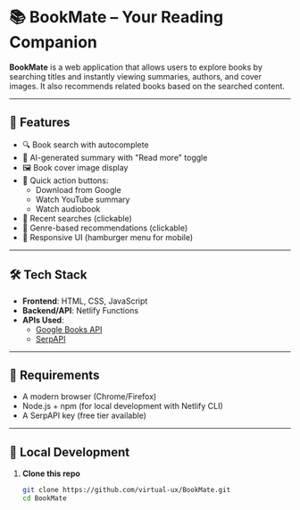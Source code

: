 # 📚 BookMate – Your Reading Companion

**BookMate** is a web application that allows users to explore books by searching titles and instantly viewing summaries, authors, and cover images. It also recommends related books based on the searched content.

---

## 🚀 Features

- 🔍 Book search with autocomplete
- 📖 AI-generated summary with "Read more" toggle
- 🖼️ Book cover image display
- 🔗 Quick action buttons:
  - Download from Google
  - Watch YouTube summary
  - Watch audiobook
- 📑 Recent searches (clickable)
- 🤝 Genre-based recommendations (clickable)
- 📱 Responsive UI (hamburger menu for mobile)

---

## 🛠️ Tech Stack

- **Frontend**: HTML, CSS, JavaScript
- **Backend/API**: Netlify Functions
- **APIs Used**:
  - [Google Books API](https://developers.google.com/books)
  - [SerpAPI](https://serpapi.com)

---

## 🧰 Requirements

- A modern browser (Chrome/Firefox)
- Node.js + npm (for local development with Netlify CLI)
- A SerpAPI key (free tier available)

---

## 🔧 Local Development

1. **Clone this repo**  
   ```bash
   git clone https://github.com/virtual-ux/BookMate.git
   cd BookMate
